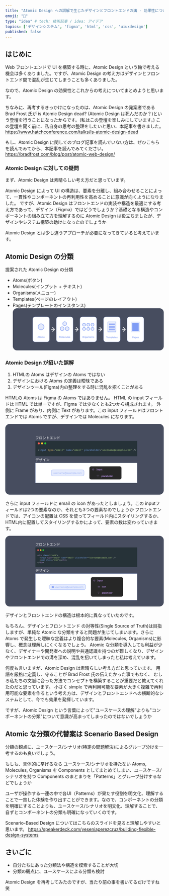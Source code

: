 ```yaml
---
title: "Atomic Design への誤解で生じたデザインとフロントエンドの溝 - 効果性について再考する"
emoji: "🎨"
type: "idea" # tech: 技術記事 / idea: アイデア
topics: ['デザインシステム', 'figma', 'html', 'css', 'uiuxdesign']
published: false
---
```

## はじめに
Web フロントエンドで UI を構築する時に、Atomic Design という軸で考える機会は多くありました。ですが、Atomic Design の考え方はデザインとフロントエンド間で混乱が生じてしまうことも多くありました。

なので、Atomic Design の効果性とこれからの考えについてまとめようと思います。

ちなみに、再考するきっかけになったのは、Atomic Design の発案者である Brad Frost 氏が is Atomic Design dead? (Atomic Design は死んだのか？)という登壇を行うことになったからです。(私はこの登壇を楽しみにしています。)
この登壇を聞く前に、私自身の思考の整理をしたいと思い、本記事を書きました。
https://www.hatchconference.com/talks/is-atomic-design-dead

もし、Atomic Design に関してのブログ記事を読んでいない方は、ぜひこちらを読んでみてから、本記事を読んでみてください。
https://bradfrost.com/blog/post/atomic-web-design/

### Atomic Design に対しての疑問
まず、Atomic Design は素晴らしい考え方だと思っています。

Atomic Design によって UI の構造は、要素を分離し、組み合わせることによって、一貫性やコンポーネントの再利用性を高めることに意識が向くようになりました。
ですが、Atomic Design はフロントエンドの実装や構造を最適にする考え方であって、デザイン（Figma）ではどうでしょうか？基礎となる構造やコンポーネントの組み立て方を理解するのに Atomic Design は役立ちましたが、デザインやシステム構築の助けになったのでしょうか

Atomic Design とは少し違うアプローチが必要になってきていると考えています。

## Atomic Design の分類
提案された Atomic Design の分類
- Atoms(ボタン)
- Molecules(インプット + テキスト)
- Organisms(メニュー)
- Templates(ページのレイアウト)
- Pages(テンプレートのインスタンス)
![](/images/atomic-design-01.png)

### Atomic Design が招いた誤解
1. HTMLの Atoms はデザインの Atoms ではない 
2. デザインにおける Atoms の定義は曖昧である
3. デザインツール(Figma)内の整理をする時に混乱を招くことがある 

HTMLの Atoms は Figma の Atoms ではありません。
HTML の input フィールドは HTML では単一ですが、Figma では少なくとも2つから構成されます。
外側に Frame があり、内側に Text があります。この input フィールドはフロントエンドでは Atoms ですが、デザインでは Molecules になります。 

![](/images/atomic-design-02.png)

さらに input フィールドに email の icon があったとしましょう。この inputフィールドは2つの要素なのか、それとも3つの要素なのでしょうか
フロントエンドでは、アイコンの配置は CSS を使ってフィールド内にスタイリングするか、HTML内に配置してスタイリングするかによって、要素の数は変わっていきます。

![](/images/atomic-design-03.png)

デザインとフロントエンドの構造は根本的に異なっていたのです。

もちろん、デザインとフロントエンド の対等性(Single Source of Truth)は目指しますが、単純な Atomic な分類をすると問題が生じてしまいます。さらに Atoms で発生した曖昧な定義はより複合的な要素(Molecules, Organisms)に影響し、概念は理解しにくくなるでしょう。
Atomic な分類を導入しても利益が少なく、デザイナーや開発者への説明や共通認識を持つのが難しくなり、デザインやフロントエンドでの溝を深め、混乱を招いてしまったと私は考えています。

何度も言いますが、Atomic Design は素晴らしい考え方だと思っています。
用語を厳格に定義し、守ることが Brad Frost 氏の伝えたかった事でもなく、 むしろ私たちの文脈に合った方法でコンセプトを構築することが重要だと教えてくれたのだと思っています。
小さく simple で再利用可能な要素が大きく複雑で再利用可能な要素を作るという考え方は、デザインとフロントエンドへの横断的なシステムとして、今でも効果を発揮しています。

ですが、Atomic Design という言葉によって"ユースケースの理解"よりも"コンポーネントの分類"について意識が高まってしまったのではないでしょうか

## Atomic な分類の代替案は Scenario Based Design
分類の観点に、ユースケース/シナリオ(特定の問題解決)によるグループ分けを一考するのも良いでしょう。

もしも、具体的に挙げるなら
ユースケース/シナリオを持たない Atoms, Molecules, Organisms を Components としてまとめてしまい、ユースケース/シナリオを持つ Components のまとまりを「Patterns」とグループ分けするなどでしょうか

ユーザが操作する一連の中で各UI（Patterns）が果たす役割を明文化、理解することで一貫した体験を作り出すことができます。なので、コンポーネントの分類を明確にすることよりも、ユースケース/シナリオを明文化、理解することで、自ずとコンポーネントの分類も明確になっていくのです。

Scenario-Based Design についてはこちらのスライドを見ると理解しやすいと思います。
https://speakerdeck.com/yeseniaperezcruz/building-flexible-design-systems

## さいごに
- 自分たちにあった分類法や構造を模索することが大切
- 分類の観点に、ユースケースによる分類も検討

Atomic Design を再考してみたのですが、当たり前の事を書いてるだけですね笑
